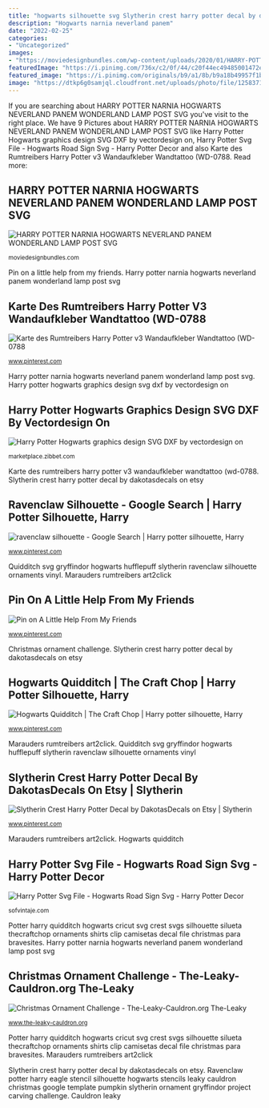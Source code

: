 ```yaml
---
title: "hogwarts silhouette svg Slytherin crest harry potter decal by dakotasdecals on etsy"
description: "Hogwarts narnia neverland panem"
date: "2022-02-25"
categories:
- "Uncategorized"
images:
- "https://moviedesignbundles.com/wp-content/uploads/2020/01/HARRY-POTTER-NARNIA-HOGWARTS-NEVERLAND-PANEM-WONDERLAND-LAMP-POS-SVG-PNG-DXF-CLIPART-667x800.jpg"
featuredImage: "https://i.pinimg.com/736x/c2/0f/44/c20f44ec49485001472e7203d0d16456--car-decals-vinyl-decals.jpg"
featured_image: "https://i.pinimg.com/originals/b9/a1/8b/b9a18b49957f1bdd7dbd2b80be821fad.jpg"
image: "https://dtkp6g0samjql.cloudfront.net/uploads/photo/file/12583715/il_fullxfull.1087558916_k2n4.jpg"
---
```


If you are searching about HARRY POTTER NARNIA HOGWARTS NEVERLAND PANEM WONDERLAND LAMP POST SVG you've visit to the right place. We have 9 Pictures about HARRY POTTER NARNIA HOGWARTS NEVERLAND PANEM WONDERLAND LAMP POST SVG like Harry Potter Hogwarts graphics design SVG DXF by vectordesign on, Harry Potter Svg File - Hogwarts Road Sign Svg - Harry Potter Decor and also Karte des Rumtreibers Harry Potter v3 Wandaufkleber Wandtattoo (WD-0788. Read more:

## HARRY POTTER NARNIA HOGWARTS NEVERLAND PANEM WONDERLAND LAMP POST SVG

![HARRY POTTER NARNIA HOGWARTS NEVERLAND PANEM WONDERLAND LAMP POST SVG](https://moviedesignbundles.com/wp-content/uploads/2020/01/HARRY-POTTER-NARNIA-HOGWARTS-NEVERLAND-PANEM-WONDERLAND-LAMP-POS-SVG-PNG-DXF-CLIPART-667x800.jpg "Harry potter narnia hogwarts neverland panem wonderland lamp post svg")

<small>moviedesignbundles.com</small>

Pin on a little help from my friends. Harry potter narnia hogwarts neverland panem wonderland lamp post svg

## Karte Des Rumtreibers Harry Potter V3 Wandaufkleber Wandtattoo (WD-0788

![Karte des Rumtreibers Harry Potter v3 Wandaufkleber Wandtattoo (WD-0788](https://i.pinimg.com/736x/02/f7/67/02f767e98ce653746ef3b19038f579cf--the-marauders-maps.jpg "Potter harry quidditch hogwarts cricut svg crest svgs silhouette silueta thecraftchop ornaments shirts clip camisetas decal file christmas para bravesites")

<small>www.pinterest.com</small>

Harry potter narnia hogwarts neverland panem wonderland lamp post svg. Harry potter hogwarts graphics design svg dxf by vectordesign on

## Harry Potter Hogwarts Graphics Design SVG DXF By Vectordesign On

![Harry Potter Hogwarts graphics design SVG DXF by vectordesign on](https://dtkp6g0samjql.cloudfront.net/uploads/photo/file/12583715/il_fullxfull.1087558916_k2n4.jpg "Marauders rumtreibers art2click")

<small>marketplace.zibbet.com</small>

Karte des rumtreibers harry potter v3 wandaufkleber wandtattoo (wd-0788. Slytherin crest harry potter decal by dakotasdecals on etsy

## Ravenclaw Silhouette - Google Search | Harry Potter Silhouette, Harry

![ravenclaw silhouette - Google Search | Harry potter silhouette, Harry](https://i.pinimg.com/originals/b9/a1/8b/b9a18b49957f1bdd7dbd2b80be821fad.jpg "Ravenclaw silhouette")

<small>www.pinterest.com</small>

Quidditch svg gryffindor hogwarts hufflepuff slytherin ravenclaw silhouette ornaments vinyl. Marauders rumtreibers art2click

## Pin On A Little Help From My Friends

![Pin on A Little Help From My Friends](https://i.pinimg.com/736x/2a/39/42/2a394242b0b6899856379ce9485953f6.jpg "Slytherin crest potter harry silhouette clipart vinyl decals decal drawing houses clipartmag quotes ravenclaw")

<small>www.pinterest.com</small>

Christmas ornament challenge. Slytherin crest harry potter decal by dakotasdecals on etsy

## Hogwarts Quidditch | The Craft Chop | Harry Potter Silhouette, Harry

![Hogwarts Quidditch | The Craft Chop | Harry potter silhouette, Harry](https://i.pinimg.com/736x/43/b0/e2/43b0e22da78923e6939a78ff166c5ef9.jpg "Hogwarts narnia neverland panem")

<small>www.pinterest.com</small>

Marauders rumtreibers art2click. Quidditch svg gryffindor hogwarts hufflepuff slytherin ravenclaw silhouette ornaments vinyl

## Slytherin Crest Harry Potter Decal By DakotasDecals On Etsy | Slytherin

![Slytherin Crest Harry Potter Decal by DakotasDecals on Etsy | Slytherin](https://i.pinimg.com/736x/c2/0f/44/c20f44ec49485001472e7203d0d16456--car-decals-vinyl-decals.jpg "Slytherin crest potter harry silhouette clipart vinyl decals decal drawing houses clipartmag quotes ravenclaw")

<small>www.pinterest.com</small>

Marauders rumtreibers art2click. Hogwarts quidditch

## Harry Potter Svg File - Hogwarts Road Sign Svg - Harry Potter Decor

![Harry Potter Svg File - Hogwarts Road Sign Svg - Harry Potter Decor](https://cdn.shopify.com/s/files/1/0272/8237/4691/products/Harry_Potter_Svg_File_-_Hogwarts_Road_Sign_Svg_-_Harry_Potter_Decor_-_Gringotts_Svg_-_Svg_For_Cricut_-_Svg_For_Silhouette_-_SVG_-_EPS_-_PDF_-_DXF_-_PNG_-_JPG_-_AI_1200x1200.jpg?v=1580542626 "Hogwarts narnia neverland panem")

<small>sofvintaje.com</small>

Potter harry quidditch hogwarts cricut svg crest svgs silhouette silueta thecraftchop ornaments shirts clip camisetas decal file christmas para bravesites. Harry potter narnia hogwarts neverland panem wonderland lamp post svg

## Christmas Ornament Challenge - The-Leaky-Cauldron.org The-Leaky

![Christmas Ornament Challenge - The-Leaky-Cauldron.org The-Leaky](http://www.the-leaky-cauldron.org/wp-content/uploads/assets/lionstencilbig.jpg "Cauldron leaky")

<small>www.the-leaky-cauldron.org</small>

Potter harry quidditch hogwarts cricut svg crest svgs silhouette silueta thecraftchop ornaments shirts clip camisetas decal file christmas para bravesites. Marauders rumtreibers art2click

Slytherin crest harry potter decal by dakotasdecals on etsy. Ravenclaw potter harry eagle stencil silhouette hogwarts stencils leaky cauldron christmas google template pumpkin slytherin ornament gryffindor project carving challenge. Cauldron leaky
